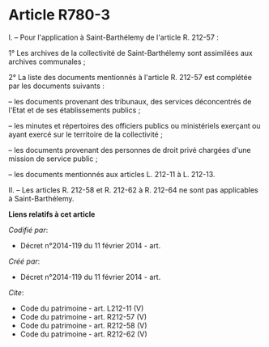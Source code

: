 # Article R780-3

I. – Pour l'application à Saint-Barthélemy de l'article R. 212-57 :

1° Les archives de la collectivité de Saint-Barthélemy sont assimilées aux archives communales ;

2° La liste des documents mentionnés à l'article R. 212-57 est complétée par les documents suivants :

– les documents provenant des tribunaux, des services déconcentrés de l'Etat et de ses établissements publics ;

– les minutes et répertoires des officiers publics ou ministériels exerçant ou ayant exercé sur le territoire de la
collectivité ;

– les documents provenant des personnes de droit privé chargées d'une mission de service public ;

– les documents mentionnés aux articles L. 212-11 à L. 212-13.

II. – Les articles R. 212-58 et R. 212-62 à R. 212-64 ne sont pas applicables à Saint-Barthélemy.

**Liens relatifs à cet article**

_Codifié par_:

  - Décret n°2014-119 du 11 février 2014 - art.

_Créé par_:

  - Décret n°2014-119 du 11 février 2014 - art.

_Cite_:

  - Code du patrimoine - art. L212-11 (V)
  - Code du patrimoine - art. R212-57 (V)
  - Code du patrimoine - art. R212-58 (V)
  - Code du patrimoine - art. R212-62 (V)
